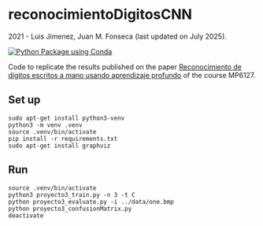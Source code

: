 # reconocimientoDigitosCNN
2021 - Luis Jimenez, Juan M. Fonseca (last updated on July 2025).

[![Python Package using Conda](https://github.com/juanfonsecasolis/reconocimientoDigitosCNN/actions/workflows/python-package-conda.yml/badge.svg)](https://github.com/juanfonsecasolis/reconocimientoDigitosCNN/actions/workflows/python-package-conda.yml)

Code to replicate the results published on the paper [Reconocimiento de dígitos escritos a mano usando aprendizaje profundo](https://www.academia.edu/40196440/Reconocimiento_de_d%C3%ADgitos_escritos_a_mano_usando_aprendizaje_profundo) of the course MP6127.

## Set up
```
sudo apt-get install python3-venv
python3 -m venv .venv
source .venv/bin/activate
pip install -r requirements.txt
sudo apt-get install graphviz
```

## Run
```
source .venv/bin/activate
python3 proyecto3_train.py -n 3 -t C
python proyecto3_evaluate.py -i ../data/one.bmp
python proyecto3_confusionMatrix.py
deactivate
```